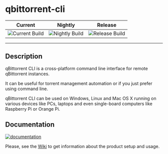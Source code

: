# qbittorrent-cli

| Current | Nightly | Release |
| ------- | ------- | ------- |
| ![Current Build](https://pavelfedarovich.visualstudio.com/_apis/public/build/definitions/cb73eb85-784d-4254-bc6f-acc589650c49/8/badge) | ![Nightly Build](https://pavelfedarovich.visualstudio.com/_apis/public/build/definitions/cb73eb85-784d-4254-bc6f-acc589650c49/7/badge) | ![Release Build](https://pavelfedarovich.visualstudio.com/_apis/public/build/definitions/cb73eb85-784d-4254-bc6f-acc589650c49/6/badge) |

***

## Description

qBittorrent CLI is a cross-platform command line interface for remote qBittorrent instances.

It can be useful for torrent management automation or if you just prefer using command line.

qBittorrent CLI can be used on Windows, Linux and Mac OS X running on various devices like PCs, laptops and even single-board computers like Raspberry Pi or Orange Pi.

## Documentation
[![documentation](https://img.shields.io/badge/documentation-wiki-blue.svg)](https://github.com/fedarovich/qbittorrent-cli/wiki)

Please, see the [Wiki](https://github.com/fedarovich/qbittorrent-cli/wiki) to get information about the product setup and usage.
